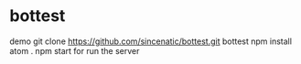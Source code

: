 # bottest
demo
git clone https://github.com/sincenatic/bottest.git bottest
npm install
atom . 
npm start for run the server
